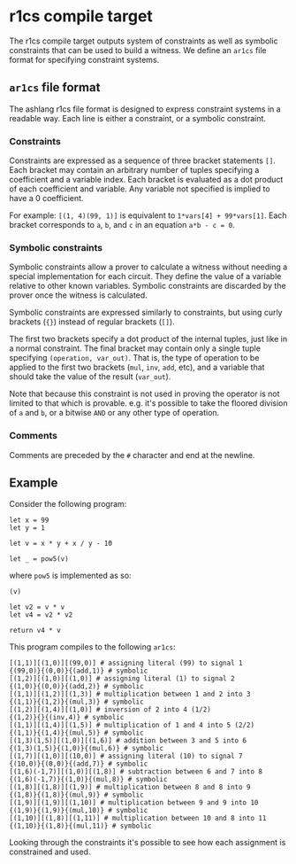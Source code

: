 # r1cs compile target

The r1cs compile target outputs system of constraints as well as symbolic constraints that can be used to build a witness. We define an `ar1cs` file format for specifying constraint systems.

## `ar1cs` file format

The ashlang r1cs file format is designed to express constraint systems in a readable way. Each line is either a constraint, or a symbolic constraint.

### Constraints

Constraints are expressed as a sequence of three bracket statements `[]`. Each bracket may contain an arbitrary number of tuples specifying a coefficient and a variable index. Each bracket is evaluated as a dot product of each coefficient and variable. Any variable not specified is implied to have a 0 coefficient.

For example: `[(1, 4)(99, 1)]` is equivalent to `1*vars[4] + 99*vars[1]`. Each bracket corresponds to `a`, `b`, and `c` in an equation `a*b - c = 0`.

### Symbolic constraints

Symbolic constraints allow a prover to calculate a witness without needing a special implementation for each circuit. They define the value of a variable relative to other known variables. Symbolic constraints are discarded by the prover once the witness is calculated.

Symbolic constraints are expressed similarly to constraints, but using curly brackets (`{}`) instead of regular brackets (`[]`).

The first two brackets specify a dot product of the internal tuples, just like in a normal constraint. The final bracket may contain only a single tuple specifying `(operation, var_out)`. That is, the type of operation to be applied to the first two brackets (`mul`, `inv`, `add`, etc), and a variable that should take the value of the result (`var_out`).

Note that because this constraint is not used in proving the operator is not limited to that which is provable. e.g. it's possible to take the floored division of `a` and `b`, or a bitwise `AND` or any other type of operation.

### Comments

Comments are preceded by the `#` character and end at the newline.

## Example

Consider the following program:

```
let x = 99
let y = 1

let v = x * y + x / y - 10

let _ = pow5(v)
```

where `pow5` is implemented as so:
```
(v)

let v2 = v * v
let v4 = v2 * v2

return v4 * v
```

This program compiles to the following `ar1cs`:

```
[(1,1)][(1,0)][(99,0)] # assigning literal (99) to signal 1
{(99,0)}{(0,0)}{(add,1)} # symbolic
[(1,2)][(1,0)][(1,0)] # assigning literal (1) to signal 2
{(1,0)}{(0,0)}{(add,2)} # symbolic
[(1,1)][(1,2)][(1,3)] # multiplication between 1 and 2 into 3
{(1,1)}{(1,2)}{(mul,3)} # symbolic
[(1,2)][(1,4)][(1,0)] # inversion of 2 into 4 (1/2)
{(1,2)}{}{(inv,4)} # symbolic
[(1,1)][(1,4)][(1,5)] # multiplication of 1 and 4 into 5 (2/2)
{(1,1)}{(1,4)}{(mul,5)} # symbolic
[(1,3)(1,5)][(1,0)][(1,6)] # addition between 3 and 5 into 6
{(1,3)(1,5)}{(1,0)}{(mul,6)} # symbolic
[(1,7)][(1,0)][(10,0)] # assigning literal (10) to signal 7
{(10,0)}{(0,0)}{(add,7)} # symbolic
[(1,6)(-1,7)][(1,0)][(1,8)] # subtraction between 6 and 7 into 8
{(1,6)(-1,7)}{(1,0)}{(mul,8)} # symbolic
[(1,8)][(1,8)][(1,9)] # multiplication between 8 and 8 into 9
{(1,8)}{(1,8)}{(mul,9)} # symbolic
[(1,9)][(1,9)][(1,10)] # multiplication between 9 and 9 into 10
{(1,9)}{(1,9)}{(mul,10)} # symbolic
[(1,10)][(1,8)][(1,11)] # multiplication between 10 and 8 into 11
{(1,10)}{(1,8)}{(mul,11)} # symbolic
```

Looking through the constraints it's possible to see how each assignment is constrained and used.
